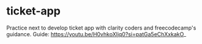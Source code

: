 # ticket-app
Practice next to develop ticket app with clarity coders and freecodecamp's guidance. Guide: https://youtu.be/H0vhkoXljq0?si=patGa5eChXxkakO_
